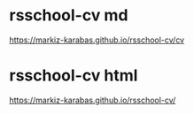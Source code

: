 # rsschool-cv md
https://markiz-karabas.github.io/rsschool-cv/cv
# rsschool-cv html
https://markiz-karabas.github.io/rsschool-cv/